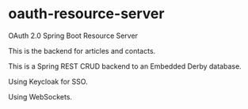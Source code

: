 # oauth-resource-server
OAuth 2.0 Spring Boot Resource Server

This is the backend for articles and contacts.

This is a Spring REST CRUD backend to an Embedded Derby database.

Using Keycloak for SSO.

Using WebSockets.


